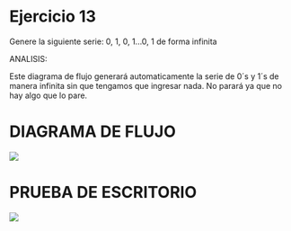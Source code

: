 # Ejercicio 13
Genere la siguiente serie: 0, 1, 0, 1...0, 1 de forma infinita

ANALISIS:

Este diagrama de flujo generará automaticamente la serie de 0´s y 1´s de manera infinita sin que tengamos que ingresar nada. No parará ya que no hay algo que lo pare.

# DIAGRAMA DE FLUJO
![](file:///C:/Users/Sanch/OneDrive/Desktop/ICI%201°B/PORTAFOLIO%20FUNDAMENTOS/en%20fotito/serie0y1%20infinito%20EJ%2013.png)

# PRUEBA DE ESCRITORIO
![](file:///C:/Users/Sanch/OneDrive/Desktop/ICI%201°B/PORTAFOLIO%20FUNDAMENTOS/PRUEBAS%20PNG/Prueba%20de%20escritorio%2013.png)